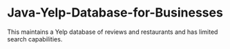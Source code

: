 # Java-Yelp-Database-for-Businesses
This maintains a Yelp database of reviews and restaurants and has limited search capabilities.
